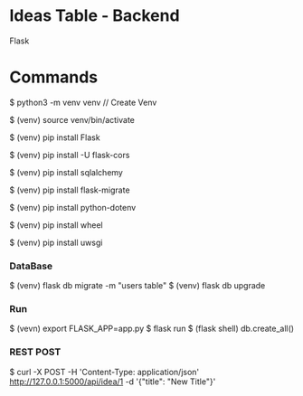 # Ideas Table - Backend

Flask

# Commands
$ python3 -m venv venv  // Create Venv

$ (venv) source venv/bin/activate

$ (venv) pip install Flask

$ (venv) pip install -U flask-cors

$ (venv) pip install sqlalchemy

$ (venv) pip install flask-migrate

$ (venv) pip install python-dotenv

$ (venv) pip install wheel

$ (venv) pip install uwsgi

### DataBase
$ (venv) flask db migrate -m "users table"
$ (venv) flask db upgrade

### Run
$ (vevn) export FLASK_APP=app.py
$ flask run
$ (flask shell) db.create_all()

### REST POST
$ curl -X POST -H 'Content-Type: application/json' http://127.0.0.1:5000/api/idea/1 -d '{"title": "New Title"}'

